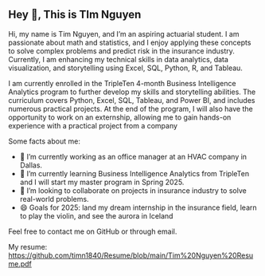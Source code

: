 ## Hey 👋, This is TIm Nguyen
Hi, my name is Tim Nguyen, and I’m an aspiring actuarial student. I am passionate about math and statistics, and I enjoy applying these concepts to solve complex problems and predict risk in the insurance industry. Currently, I am enhancing my technical skills in data analytics, data visualization, and storytelling using Excel, SQL, Python, R, and Tableau.

I am currently enrolled in the TripleTen 4-month Business Intelligence Analytics program to further develop my skills and storytelling abilities. The curriculum covers Python, Excel, SQL, Tableau, and Power BI, and includes numerous practical projects. At the end of the program, I will also have the opportunity to work on an externship, allowing me to gain hands-on experience with a practical project from a company</p>


Some facts about me:
- 🔭 I’m currently working as an office manager at an HVAC company in Dallas.
- 🌱 I’m currently learning Business Intelligence Analytics from TripleTen and I will start my master program in Spring 2025.
- 👯 I’m looking to collaborate on projects in insurance industry to solve real-world problems.
- 😄 Goals for 2025: land my dream internship in the insurance field, learn to play the violin, and see the aurora in Iceland

Feel free to contact me on GitHub or through email.

My resume: https://github.com/timn1840/Resume/blob/main/Tim%20Nguyen%20Resume.pdf
